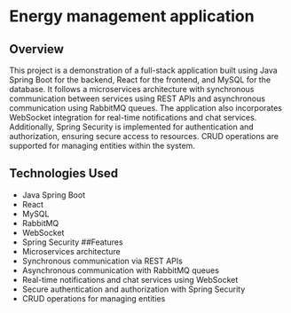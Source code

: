 # Energy management application
## Overview
This project is a demonstration of a full-stack application built using Java Spring Boot for the backend, React for the frontend, and MySQL for the database. It follows a microservices architecture with synchronous communication between services using REST APIs and asynchronous communication using RabbitMQ queues. The application also incorporates WebSocket integration for real-time notifications and chat services. Additionally, Spring Security is implemented for authentication and authorization, ensuring secure access to resources. CRUD operations are supported for managing entities within the system.

## Technologies Used
- Java Spring Boot
- React
- MySQL
- RabbitMQ
- WebSocket
- Spring Security
##Features
- Microservices architecture
- Synchronous communication via REST APIs
- Asynchronous communication with RabbitMQ queues
- Real-time notifications and chat services using WebSocket
- Secure authentication and authorization with Spring Security
- CRUD operations for managing entities
